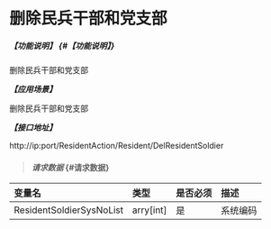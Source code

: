 # 删除民兵干部和党支部

##### _【功能说明】_ {#【功能说明】}
删除民兵干部和党支部

_**【应用场景】**_

删除民兵干部和党支部

_**【接口地址】**_

http://ip:port/ResidentAction/Resident/DelResidentSoldier

> #### _请求数据_ {#请求数据}

| 变量名 | 类型 | 是否必须 | 描述 |
| :--- | :--- | :--- | :--- |
| ResidentSoldierSysNoList |arry[int] | 是 | 系统编码 |




















